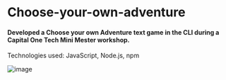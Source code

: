 # Choose-your-own-adventure
#### Developed a Choose your own Adventure text game in the CLI during a Capital One Tech Mini Mester workshop.
Technologies used: JavaScript, Node.js, npm

![image](https://github.com/ivanthecoder1/Choose-your-own-adventure/assets/56855196/295f371f-e802-4810-8a9e-493ad2be5ee5)
